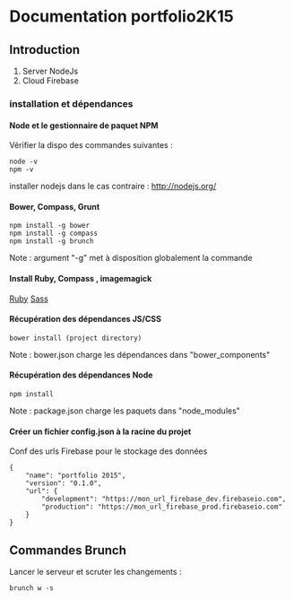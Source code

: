 # Documentation portfolio2K15

## Introduction

1. Server NodeJs
2. Cloud Firebase


### installation et dépendances

#### Node et le gestionnaire de paquet NPM

Vérifier la dispo des  commandes suivantes :

```JS
node -v
npm -v
```

installer nodejs dans le cas contraire : http://nodejs.org/


#### Bower, Compass, Grunt

```JS
npm install -g bower
npm install -g compass
npm install -g brunch
```

Note : argument "-g" met à disposition globalement la commande


#### Install Ruby, Compass , imagemagick

[Ruby](http://www.ruby-lang.org/en/downloads/)
[Sass](http://sass-lang.com/tutorial.html)

#### Récupération des dépendances JS/CSS

```JS
bower install (project directory)
```

Note : bower.json charge les dépendances dans "bower_components"



#### Récupération des dépendances Node

```JS
npm install
```

Note : package.json charge les paquets dans "node_modules"

#### Créer un fichier config.json à la racine du projet

Conf des urls Firebase pour le stockage des données

```JS
{
	"name": "portfolio 2015",
	"version": "0.1.0",
	"url": {
		"development": "https://mon_url_firebase_dev.firebaseio.com",
		"production": "https://mon_url_firebase_prod.firebaseio.com"
	}
}

```

## Commandes Brunch

Lancer le serveur et scruter les changements :

```JS
brunch w -s
```

